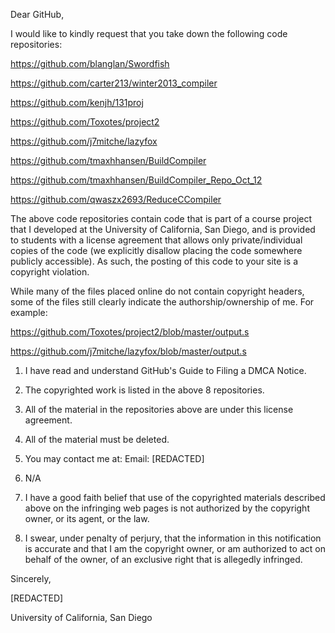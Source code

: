 Dear GitHub,

I would like to kindly request that you take down the following code
repositories:

https://github.com/blanglan/Swordfish

https://github.com/carter213/winter2013_compiler

https://github.com/kenjh/131proj

https://github.com/Toxotes/project2

https://github.com/j7mitche/lazyfox

https://github.com/tmaxhhansen/BuildCompiler

https://github.com/tmaxhhansen/BuildCompiler_Repo_Oct_12

https://github.com/qwaszx2693/ReduceCCompiler

The above code repositories contain code that is part of a course project
that I developed at the University of California, San Diego, and is
provided to students with a license agreement that allows only
private/individual copies of the code (we explicitly disallow placing the
code somewhere publicly accessible). As such, the posting of this code to
your site is a copyright violation.

While many of the files placed online do not contain copyright headers,
some of the files still clearly indicate the authorship/ownership of me.
For example:

https://github.com/Toxotes/project2/blob/master/output.s

https://github.com/j7mitche/lazyfox/blob/master/output.s

1. I have read and understand GitHub's Guide to Filing a DMCA Notice.

2. The copyrighted work is listed in the above 8 repositories.

3. All of the material in the repositories above are under this license
agreement.

4. All of the material must be deleted.

5. You may contact me at:
Email: [REDACTED]

6. N/A

7. I have a good faith belief that use of the copyrighted materials
described above on the infringing web pages is not authorized by the
copyright owner, or its agent, or the law.

8. I swear, under penalty of perjury, that the information in this
notification is accurate and that I am the copyright owner, or am
authorized to act on behalf of the owner, of an exclusive right that is
allegedly infringed.

Sincerely,

[REDACTED]

University of California, San Diego
